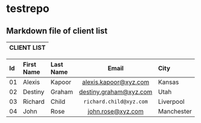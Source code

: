 # testrepo

## Markdown file of client list 

| __CLIENT LIST__ |
| :---------: |

| Id | First Name | Last Name | Email | City |
| :-- | :---------- | :--------- | :-----: | :---- |
| 01 | Alexis     | Kapoor    | alexis.kapoor@xyz.com | Kansas |
| 02 | Destiny    | Graham    | destiny.graham@xyz.com | Utah |
| 03 | Richard    | Child     | `richard.child@xyz.com` | Liverpool |
| 04 | John       | Rose      | john.rose@xyz.com | Manchester |
